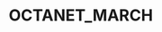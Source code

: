 # OCTANET_MARCH
<!DOCTYPE html>
<html lang="en">
<head>
    <meta charset="UTF-8">
    <meta name="viewport" content="width=device-width, initial-scale=1.0">
    <title>My Project Landing Page</title>
    <style>
        /* Reset default margin and padding */
        * {
            margin: 0;
            padding: 0;
            box-sizing: border-box;
        }
        
        /* Set background image */
        body {
            background-image: url(https://wallpaperset.com/w/full/0/7/b/259757.jpg);
            background-repeat: no-repeat;
            background-position: center;
            background-size: cover;
            opacity: 1;
            backdrop-filter: blur(4px);
        }

        /* Style the header */
        header {
            color: #be2bbe;
            padding: 25px;
            text-align: center;
            font-size: 25px;
        }
        marquee{
            color: darkblue;
        }

        /* Style the main content */
        main {
            padding: 25px;
            border:none;
        }

        /* Style the hero section */
        .hero {
            text-align: center;
            rmargin-top: 50px;
        }

        .hero h2 {
            font-size: 35px;
            margin-bottom: 20px;
            margin-top: 20px;
        }

        .hero p {
            font-size: 18px;
            margin-bottom: 30px;
        }

        /* Style the call-to-action button */
        .cta-button {
            display: inline-block;
            padding: 12px 24px;
            background-color: #3d45e1;
            color:black;
            text-decoration: none;
            border-radius: 50px;
            cursor: pointer;
        }

        .cta-button:hover {
            background-color: #dce1af;
            color:rgb(20, 12, 106);
        }

        footer {
            margin-top: 400px;
            text-align: center;
            color: white;
        }

        /* Style the navigation */
        nav ul {
            list-style-type: none;
            text-align: center;
        }

        nav ul li {
            display: inline-block;
            margin: 0 10px;
        }

        nav a {
            color: rgb(188, 21, 113);
            text-decoration: none;
        }

        nav a:hover {
            color:rgb(43, 15, 126);
        }
    </style>
</head>
<body>
    <header>
        <h1><strong>My Project</strong></h1>
        <marquee direction="left" ><i>!!!!About My Project!!!!</i></marquee>
    </header>
    <nav>
        <ul>
            <li><a href="#">Home</a></li>
            <li><a href="#">Blog</a></li> 
            <li><a href="#">About Us</a></li>
            <li><a href="#">Contact Us</a></li>
            <li><a href="#">Sign Up</a></li>
            <li><a href="#">Login</a></li>
        </ul>
    </nav>
    <main>
        <section class="hero">
            <h2>Welcome to My Project</h2><br><br>
            <p><i>Discover how our project can solve your problems.</i></p>
            <button class="cta-button" onclick="showAlert()">Get Started</button>
            <script>
                function showAlert() {
                    alert("Thank You For Visiting.");
                }
            </script>
        </section>
    </main>
    <footer>
        <p>&copy; <i>All Rights are Reserved</i></p>
    </footer>
</body>
</html>

